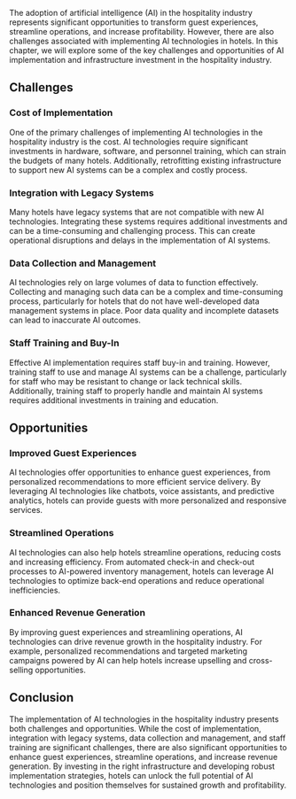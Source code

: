 
The adoption of artificial intelligence (AI) in the hospitality industry represents significant opportunities to transform guest experiences, streamline operations, and increase profitability. However, there are also challenges associated with implementing AI technologies in hotels. In this chapter, we will explore some of the key challenges and opportunities of AI implementation and infrastructure investment in the hospitality industry.

Challenges
----------

### Cost of Implementation

One of the primary challenges of implementing AI technologies in the hospitality industry is the cost. AI technologies require significant investments in hardware, software, and personnel training, which can strain the budgets of many hotels. Additionally, retrofitting existing infrastructure to support new AI systems can be a complex and costly process.

### Integration with Legacy Systems

Many hotels have legacy systems that are not compatible with new AI technologies. Integrating these systems requires additional investments and can be a time-consuming and challenging process. This can create operational disruptions and delays in the implementation of AI systems.

### Data Collection and Management

AI technologies rely on large volumes of data to function effectively. Collecting and managing such data can be a complex and time-consuming process, particularly for hotels that do not have well-developed data management systems in place. Poor data quality and incomplete datasets can lead to inaccurate AI outcomes.

### Staff Training and Buy-In

Effective AI implementation requires staff buy-in and training. However, training staff to use and manage AI systems can be a challenge, particularly for staff who may be resistant to change or lack technical skills. Additionally, training staff to properly handle and maintain AI systems requires additional investments in training and education.

Opportunities
-------------

### Improved Guest Experiences

AI technologies offer opportunities to enhance guest experiences, from personalized recommendations to more efficient service delivery. By leveraging AI technologies like chatbots, voice assistants, and predictive analytics, hotels can provide guests with more personalized and responsive services.

### Streamlined Operations

AI technologies can also help hotels streamline operations, reducing costs and increasing efficiency. From automated check-in and check-out processes to AI-powered inventory management, hotels can leverage AI technologies to optimize back-end operations and reduce operational inefficiencies.

### Enhanced Revenue Generation

By improving guest experiences and streamlining operations, AI technologies can drive revenue growth in the hospitality industry. For example, personalized recommendations and targeted marketing campaigns powered by AI can help hotels increase upselling and cross-selling opportunities.

Conclusion
----------

The implementation of AI technologies in the hospitality industry presents both challenges and opportunities. While the cost of implementation, integration with legacy systems, data collection and management, and staff training are significant challenges, there are also significant opportunities to enhance guest experiences, streamline operations, and increase revenue generation. By investing in the right infrastructure and developing robust implementation strategies, hotels can unlock the full potential of AI technologies and position themselves for sustained growth and profitability.
